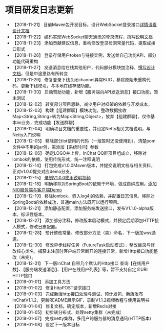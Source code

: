 # 项目研发日志更新

* 【2018-11-21】 目前Maven包开发目标，设计WebSocket登录接口[详情请看设计文档](design_cn.md)
* 【2018-11-22】 编码实现WebSocket聊天通讯的登录流程，[撰写说明文档](detail/Login-cn.md)
* 【2018-11-23】 添加贡献建议信息，重构修改登录检测常量代码，提取成接口形式
* 【2018-11-26】 登录存储用户token与链接实例，发送给自己功能API，部分功能代码重构
* 【2018-11-27】 发送消息给在线其他用户，代码部分模块加注释，[撰写设计文档](detail/login_rect.md)，但是中途思路有所转变
* 【2018-11-29】 修复登录下线关闭channel异常BUG，移除原始未重构代码，更新下线模块，与本地在线存储功能。
* 【2018-11-30】 启动赞助功能，新增【服务端向API发送消息】接口功能，暂未测试
* 【2018-12-02】 转变部分项目思路，减少用户对框架的依赖与开发成本。
* 【2018-12-03】 构建【组建群聊】模块功能，整改数据接收Map<String,String>转为Map<String,Object>，放弃【组建群聊】，仅作基本im业务，完成功能【发送群聊】
* 【2018-12-04】 明确项目文档的重要性，并设定Netty相关文档说明，与Netty入门说明
* 【2018-12-05】 移除部分Iot使用的代码（一版暂时还没使用到），清楚pom文件中不用的jar包，需添加【系统时间】参数
* 【2018-12-06】 确定LOGO并上传，InChat QQ群项目组成立，移除对lombok的依赖，使用传统形式，统一注释说明
* 【2018-12-14】 打包完成v1.0.0Maven版本，并提交说明文档与相关资料，正对v1.0.0提交对应demo分支。
* 【2018-12-15】 [录制V1.0.0使用说明视频](https://v.qq.com/x/page/i0813oy0lov.html)
* 【2018-12-18】 明确移除对SpringBoot的依赖于环境，做成自纯应用。[添加NIO服务端与客户端Demo](https://github.com/UncleCatMySelf/InChat/wiki/Java-NIO%E4%B9%8BSelector%EF%BC%88%E9%80%89%E6%8B%A9%E5%99%A8%EF%BC%89)
* 【2018-12-19】 移除lombok，嵌入log4j的依赖，并配置日志信息，移除对SpringBoot的依赖成功，普通main方法既可以运行项目。
* 【2018-12-21】 添加静态配置，添加服务端发送接口，发布V1.1.0-alpha版本，标识性版本。
* 【2018-12-27】 添加部分注释，修改版本启动模式，并预定后期添加HTTP接入模式，修改日志配置。
* 【2018-12-28】 预计整改常量、修改部分方法（类）命名，下一版加wss通道。
* 【2018-12-30】 修改异步线程任务（FutureTask启动模式），整改目录与修改核心类名，捕获未注册时客户端异常断开的连接异常，新增Http接口功能整改（未完）。
* 【2018-12-31】 下一版InChat 自带几个默认的Http接口 查询【在线用户数】、【服务端发送消息】、【用户在线用户列表】等，暂不支持自定义URI HTTP接口
* 【2018-01-01】 添加工具方法
* 【2018-01-02】 修复httpPOST请求接口
* 【2018-01-03】 完成新版http接口处理与测试，预计发包，新版发布 InChatV1.1.2，更新README展示GIF，录制V1.1.2视频教程与使用说明书
* 【2018-01-04】 修复文档，确定版本，新增Redis对接
* 【2018-01-05】 初步转分布式、处理netty集群（未完成）
* 【2018-01-07】 完成netty集群，多用户跨服务器的消息通讯(HTTP版本)
* 【2018-01-08】 设定下一版本目标

